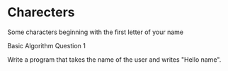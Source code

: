 # Charecters
Some characters beginning with the first letter of your name

Basic Algorithm Question 1

Write a program that takes the name of the user and writes "Hello name".

